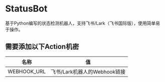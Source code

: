 # StatusBot
基于Python编写的状态检测机器人，支持飞书/Lark（飞书国际版），使用简单易于操作。

## 需要添加以下Action机密
| 名称 | 值 |
| :----: | :----: |
| WEBHOOK_URL | 飞书/Lark机器人的Webhook链接 |

